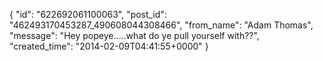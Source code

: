 {
   "id": "622692061100063",
   "post_id": "462493170453287_490608044308466",
   "from_name": "Adam Thomas",
   "message": "Hey popeye.....what do ye pull yourself with??",
   "created_time": "2014-02-09T04:41:55+0000"
 }
